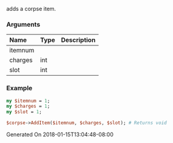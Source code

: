 adds a corpse item.
### Arguments
**Name**|**Type**|**Description**
:---|:---|:---
itemnum||
charges|int|
slot|int|

### Example

```perl
my $itemnum = 1;
my $charges = 1;
my $slot = 1;

$corpse->AddItem($itemnum, $charges, $slot); # Returns void
```


Generated On 2018-01-15T13:04:48-08:00